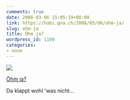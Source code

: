 ```yaml
---
comments: true
date: 2008-03-06 15:05:19+00:00
link: https://habi.gna.ch/2008/03/06/ohm-ja/
slug: ohm-ja
title: Öhm ja?
wordpress_id: 1199
categories:
- none
---
```


[![](https://static.flickr.com/2058/2313976871_bee16d214a_m.jpg)](https://www.flickr.com/photos/habi/2313976871/)

[Öhm ja?](https://www.flickr.com/photos/habi/2313976871/)


Da klappt wohl 'was nicht...
